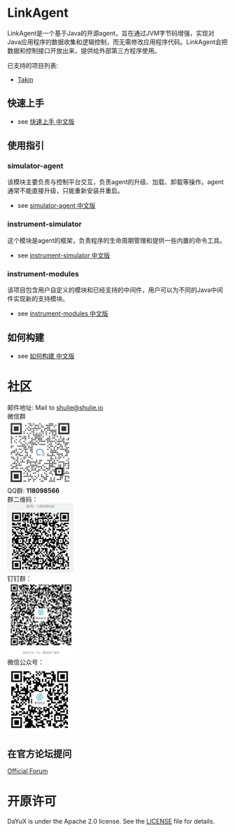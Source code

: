 # LinkAgent

LinkAgent是一个基于Java的开源agent，旨在通过JVM字节码增强，实现对Java应用程序的数据收集和逻辑控制，而无需修改应用程序代码。LinkAgent会把数据和控制接口开放出来，提供给外部第三方程序使用。

已支持的项目列表:
- [Takin](https://github.com/shulieTech/Takin)

## 快速上手
- see [快速上手 中文版](doc/QuickStart.md)

## 使用指引

### simulator-agent
该模块主要负责与控制平台交互，负责agent的升级、加载、卸载等操作。agent通常不能直接升级，只能重新安装并重启。

- see [simulator-agent 中文版](doc/simulator-agent/README.md)


### instrument-simulator
这个模块是agent的框架，负责程序的生命周期管理和提供一些内置的命令工具。
- see [instrument-simulator 中文版](doc/instrument-simulator/README.md)

### instrument-modules
该项目包含用户自定义的模块和已经支持的中间件，用户可以为不同的Java中间件实现新的支持模块。
- see [instrument-modules 中文版](doc/instrument-modules/README.md)

## 如何构建
- see [如何构建 中文版](doc/HowToBuild.md)


# 社区
邮件地址: Mail to shulie@shulie.io<br/>
微信群<br/>
<img src="https://raw.githubusercontent.com/shulieTech/Images/main/wx_5.png" width="30%" height="30%">
<br/>
QQ群: **118098566**<br/>
群二维码：<br/>
<img src="https://raw.githubusercontent.com/shulieTech/Images/main/qq_group_2.jpg" width="30%" height="30%">
<br/>
钉钉群：<br/>
<img src="https://raw.githubusercontent.com/shulieTech/Images/main/dingding_group.jpg" width="30%" height="30%">
<br/>
微信公众号：<br/>
<img src="https://raw.githubusercontent.com/shulieTech/Images/main/shulie.png" width="30%" height="30%">

## 在官方论坛提问
[Official Forum](https://news.shulie.io/?page_id=2477)

# 开原许可
DaYuX is under the Apache 2.0 license. See the [LICENSE](https://github.com/shulieTech/Takin/blob/main/LICENSE?_blank) file for details.

